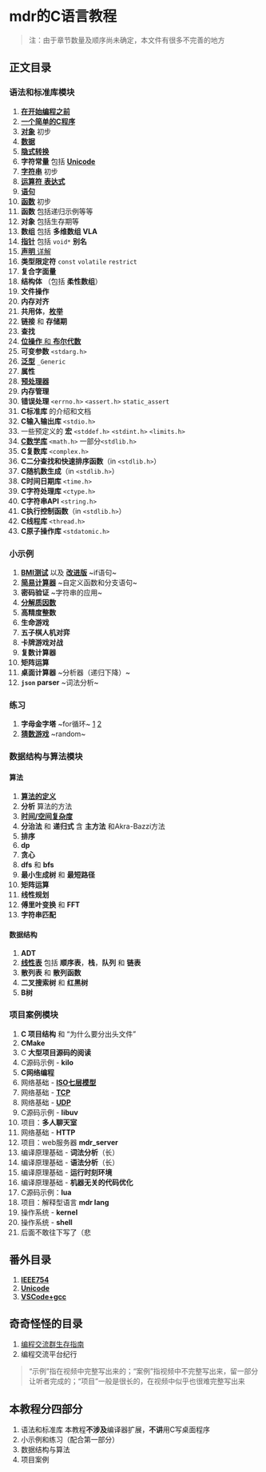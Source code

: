 # mdr的C语言教程

> 注：由于章节数量及顺序尚未确定，本文件有很多不完善的地方

## 正文目录

### 语法和标准库模块

1. [**在开始编程之前**](./讲义/语法和标准库/1_在开始编程之前.md)
2. [**一个简单的C程序**](./讲义/语法和标准库/2_一个简单的C程序.md)
3. [**对象**](./讲义/语法和标准库/3_C对象_初步.md) 初步
4. [**数据**](./讲义/语法和标准库/4_数据.md)
5. [**隐式转换**](./讲义/语法和标准库/unk_隐式转换.md)
6. **字符常量** 包括 [**Unicode**](/番外/2_Unicode.md)
7. [**字符串**](./讲义/语法和标准库/6_字符串.md) 初步
8. [**运算符** **表达式**](./讲义/语法和标准库/7_运算符_表达式.md)
9. [**语句**](./讲义/语法和标准库/unk_语句.md)
10. [**函数**](./讲义/语法和标准库/15_函数.md) 初步
11. **函数** 包括递归示例等等
12. **对象** 包括生存期等
13. **数组** 包括 **多维数组** **VLA**
14. [**指针**](./讲义/语法和标准库/18_指针.md) 包括 `void*` **别名**
15. [**声明** 详解](./讲义/语法和标准库/unk_声明.md)
16. **类型限定符** `const` `volatile` `restrict`
17. **复合字面量**
18. **结构体** （包括 **柔性数组**）
19. **文件操作**
20. **内存对齐**
21. **共用体**，[**枚举**](./讲义/语法和标准库/unk_枚举.md)
22. **链接** 和 **存储期**
23. **查找**
24. [**位操作** 和 **布尔代数**](./讲义/语法和标准库/34_位操作和布尔代数.md)
25. **可变参数** `<stdarg.h>`
26. [**泛型**](./讲义/语法和标准库/36_泛型选择.md) `_Generic`
27. **属性**
28. [**预处理器**](./讲义/语法和标准库/37_预处理器.md)
29. **内存管理**
30. **错误处理** `<errno.h>` `<assert.h>` `static_assert`
31. **C标准库** 的介绍和文档
32. **C输入输出库** `<stdio.h>`
33. 一些预定义的 **宏** `<stddef.h>` `<stdint.h>` `<limits.h>`
34. [**C数学库**](./讲义/语法和标准库/unk_C数学库.md) `<math.h>` 一部分`<stdlib.h>`
35. **C复数库** `<complex.h>`
36. **C二分查找和快速排序函数**（in `<stdlib.h>`）
37. **C随机数生成**（in `<stdlib.h>`）
38. **C时间日期库** `<time.h>`
39. **C字符处理库** `<ctype.h>`
40. **C字符串API** `<string.h>`
41. **C执行控制函数**（in `<stdlib.h>`）
42. **C线程库** `<thread.h>`
43. **C原子操作库** `<stdatomic.h>`

### 小示例

1. [**BMI测试**](./讲义/小示例/8_BMI测试.c) 以及 [**改进版**](./讲义/小示例/10_改进的BMI测试.c) ~if语句~
2. [**简易计算器**](./讲义/小示例/12_简易计算器.c) ~自定义函数和分支语句~
3. **密码验证** ~字符串的应用~
4. [**分解质因数**](./讲义/小示例/质因数分解.c)
5. **高精度整数**
6. **生命游戏**
7. **五子棋人机对弈**
8. **卡牌游戏对战**
9. **复数计算器**
10. **矩阵运算**
11. **桌面计算器** ~分析器（递归下降）~
12. **`json` parser** ~词法分析~

### 练习

1. **字母金字塔** ~for循环~ [1](./讲义/练习/1_字母金字塔_1.c) [2](./讲义/练习/1_字母金字塔_2.c)
2. [**猜数游戏**](./讲义/练习/unk_猜数游戏.c) ~random~

### 数据结构与算法模块

#### 算法

1. [**算法的定义**](./讲义/数据结构与算法/算法/1_什么是算法.md)
2. **分析** 算法的方法
3. [**时间/空间复杂度**](./讲义/数据结构与算法/算法/3_算法的时间和空间复杂度.md)
4. **分治法** 和 **递归式** 含 **主方法** 和Akra-Bazzi方法
5. **排序**
6. **dp**
7. **贪心**
8. **dfs** 和 **bfs**
9. **最小生成树** 和 **最短路径**
10. **矩阵运算**
11. **线性规划**
12. **傅里叶变换** 和 **FFT**
13. **字符串匹配**

#### 数据结构

1. **ADT**
2. [**线性表**](./讲义/数据结构与算法/数据结构/1_线性表.md) 包括 **顺序表**，**栈**，**队列** 和 **链表**
3. **散列表** 和 **散列函数**
4. **二叉搜索树** 和 **红黑树**
5. **B树**

### 项目案例模块

1. **C 项目结构** 和 “为什么要分出头文件”
2. **CMake**
3. C **大型项目源码的阅读**
4. C源码示例 - **kilo**
5. **C网络编程**
6. 网络基础 - [**ISO七层模型**](./讲义/项目/74_ISO七层模型.md)
7. 网络基础 - [**TCP**](./讲义/项目/75_TCP.md)
8. 网络基础 - [**UDP**](./讲义/项目/76_UDP.md)
9. C源码示例 - **libuv**
10. 项目：**多人聊天室**
11. 网络基础 - **HTTP**
12. 项目：web服务器 **mdr_server**
13. 编译原理基础 - **词法分析**（长）
14. 编译原理基础 - **语法分析**（长）
15. 编译原理基础 - **运行时刻环境**
16. 编译原理基础 - **机器无关的代码优化**
17. C源码示例：**lua**
18. 项目：解释型语言 **mdr lang**
19. 操作系统 - **kernel**
20. 操作系统 - **shell**
21. 后面不敢往下写了（悲

## 番外目录

1. [**IEEE754**](/番外/1_IEEE754.md)
2. [**Unicode**](/番外/2_Unicode.md)
3. [**VSCode+gcc**](/番外/3_VSCode+gcc.md)

## 奇奇怪怪的目录

1. [编程交流群生存指南](/技术无关/1_编程交流群生存指南.md)
2. 编程交流平台纪行

> “示例”指在视频中完整写出来的；“案例”指视频中不完整写出来，留一部分让听者完成的；“项目”一般是很长的，在视频中似乎也很难完整写出来

## 本教程分四部分

1. 语法和标准库
   本教程**不涉及**编译器扩展，**不讲**用C写桌面程序
2. 小示例和练习（配合第一部分）
3. 数据结构与算法
4. 项目案例
